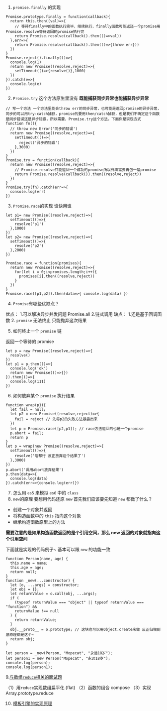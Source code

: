 1. `promise.finally` 的实现

```
Promise.prototype.finally = function(callback){
  return this.then((val)=>{
    // 等待finally中的函数执行完毕，继续执行，finally函数可能返还一个promise用Promise.resolve等待返回的promise执行完
    return Promise.resolve(callback().then(()=>val))
  },err=>{
    return Promise.resolve(callback().then(()=>{throw err}))
  })
}
Promise.reject().finally(()=>{
  console.log(1)
  return new Promise((resolve,reject)=>{
    setTimeout(()=>{resolve()},1000)
  })
}).catch(e=>{
  console.log(e)
})
```

2. `Promise.try` 这个方法原生里没有 **既能捕获同步异常也能捕获异步异常**

```
// 写一个方法 一个方法里能会throw err的同步异常，也可能是返回promise的异步异常，同步的可以用try-catch捕获，promise的要用then/catch捕获，但是我们不确定这个函数是同步错误还是异步错误，所以需要，Promise.try这个方法。下面你是实现方式
function fn(){
  // throw new Error('同步的错误')
  return new Promise((resolve,reject)=>{
    setTimeout(()=>{
      reject('异步的错误')
    },3000)
  })
}
Promise.try = function(callback){
  return new Promise((resolve,reject)=>{
    // Promise.resolve只能返回一个成功的promise所以外面需要再包一层promise
    return Promise.resolve(callback()).then((resolve,reject))
  })
}
Promise.try(fn).catch(err=>{
  console.log(err)
})
```

3. `Promise.race`的实现 谁快用谁

```
let p1= new Promise((resolve,reject)=>{
  setTimeout(()=>{
    resolve('p1')
  },1000)
})
let p2= new Promise((resolve,reject)=>{
  setTimeout(()=>{
    resolve('p2')
  },2000)
})

Promise.race = function(promises){
  return new Promise((resolve,reject)=>{
    for(let i = 0;i<promises.length;i++){
      promises[i].then((resolve,reject))
    }
  })
}
Promise.race([p1,p2]).then(data=>{ console.log(data) })
```

4. `Promise`有哪些优缺点？

优点： 1.可以解决异步并发问题 Promise.all 2.链式调用
缺点： 1.还是基于回调函数 2. `promise` 无法终止 只能抛弃这次结果

5. 如何终止一个 `promise` 链

返回一个等待的 promise

```
let p = new Promise((resolve,reject)=>{
  resolve()
})
let p1 = p.then(()=>{
  console.log('ok')
  return new Promise(()=>{})
}).then(()=>{
  console.log(111)
})
```

6. 如何放弃某个 `promise` 执行结果

```
function wrap(p1){
  let fail = null;
  let p2 = new Promise((resolve,reject)=>{
    fail = reject // 先将p2的失败方法暴露出来
  })
  let p = Promise.race([p2,p1]); // race方法返回的也是一个promise
  p.abort = fail;
  return p
}
let p = wrap(new Promise((resolve,reject)=>{
  setTimeout(()=>{
    resolve('啥都行 反正放弃这个结果了')
  },3000)
})
p.abort('调用abort放弃结果')
p.then(data=>{
  console.log(data)
}).catch(err=>{console.log(err)})
```

7. 怎么用 `es5` 来模拟 `es6` 中的 `class`
8. `new`的原理
   要想用代码还原 `new` 首先我们应该要先知道 `new` 都做了什么？

- 创建一个对象并返回
- 将构造函数中的 `this` 指向这个对象
- 继承构造函数原型上的方法

**需要注意的是如果构造函数返回的是个引用空间，那么 new 返回的对象就指向这个引用空间**

下面就是实现的代码例子~ 基本可以跟 `new` 的功能一致

```
function Person(name, age) {
  this.name = name;
  this.age = age;
  return null;
}
function _new(...constructor) {
  let [o, ...args] = constructor;
  let obj = {};
  let returnValue = o.call(obj, ...args);
  if (
    (typeof returnValue === "object" || typeof returnValue === "function") &&
    returnValue !== null
  ) {
    return returnValue;
  }
  obj.__proto__ = o.prototype; // 这块也可以用Object.create来做 反正归根到底原理都是这个~
  return obj;
}

let person = _new(Person, "Mopecat", "永远18岁");
let person1 = new Person("Mopecat", "永远18岁");
console.log(person);
console.log(person1);
```

9.[与数组`reduce`相关的面试题][1]

（1）用`reduce`实现数组扁平化 (flat)
（2）函数的组合 compose
（3）实现 Array.prototype.reduce

10. [模板引擎的实现原理][2]

[1]: ./reduce.js
[2]: ./templateEngine.js
